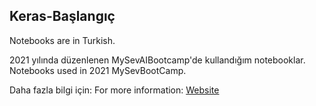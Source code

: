 ## Keras-Başlangıç

Notebooks are in Turkish.

2021 yılında düzenlenen MySevAIBootcamp'de kullandığım notebooklar.
Notebooks used in 2021 MySevBootCamp.

Daha fazla bilgi için:
For more information:
[Website](https://sites.google.com/sev.org.tr/mysev-ai-bootcamp/home)